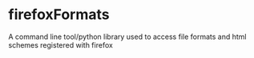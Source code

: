 # firefoxFormats
A command line tool/python library used to access file formats and html schemes registered with firefox
